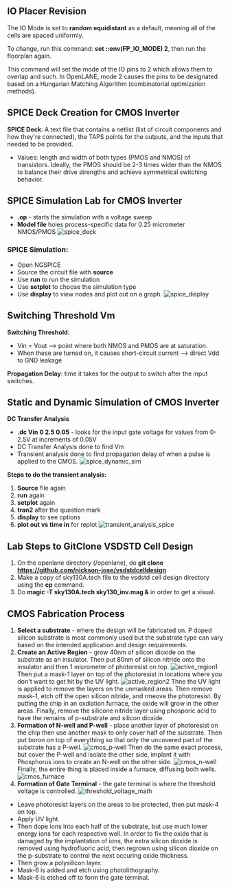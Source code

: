 ## IO Placer Revision

The IO Mode is set to **random equidistant** as a default, meaning all of the cells are spaced uniformly. 

To change, run this command: **set ::env(FP_IO_MODE) 2**, then run the floorplan again.

This command will set the mode of the IO pins to 2 which allows them to overlap and such. In OpenLANE, mode 2 causes the pins to be designated based on a Hungarian Matching Algorithm (combinatorial optimization methods). 

## SPICE Deck Creation for CMOS Inverter

**SPICE Deck**: A text file that contains a netlist (list of circuit components and how they're connected), the TAPS points for the outputs, and the inputs that needed to be provided. 
* Values: length and width of both types (PMOS and NMOS) of transistors. Ideally, the PMOS should be 2-3 times wider than the NMOS to balance their drive strengths and achieve symmetrical switching behavior.

## SPICE Simulation Lab for CMOS Inverter

* **.op** - starts the simulation with a voltage sweep
* **Model file** holes process-specific data for 0.25 micrometer NMOS/PMOS
![spice_deck](https://github.com/user-attachments/assets/8106c80b-f20f-44f1-a494-18db2f355ff9)

### SPICE Simulation:
* Open NGSPICE
* Source the circuit file with **source <filename>**
* Use **run** to run the simulation
* Use **setplot** to choose the simulation type
* Use **display** to view nodes and plot out on a graph.
![spice_display](https://github.com/user-attachments/assets/08ebed3e-28f2-4d2c-b176-54c52e68fa4b)

## Switching Threshold Vm

**Switching Threshold**:
* Vin = Vout --> point where both NMOS and PMOS are at saturation.
* When these are turned on, it causes short-circuit current --> direct Vdd to GND leakage
  
**Propagation Delay**: time it takes for the output to switch after the input switches.

## Static and Dynamic Simulation of CMOS Inverter

**DC Transfer Analysis**
* **.dc Vin 0 2.5 0.05** - looks for the input gate voltage for values from 0-2.5V at increments of 0.05V
* DC Transfer Analysis done to find Vm
* Transient analysis done to find propagation delay of when a pulse is applied to the CMOS.
![spice_dynamic_sim](https://github.com/user-attachments/assets/66e3d379-47d6-4b40-8837-4c0a514bcfda)

**Steps to do the transient analysis:**
1. **Source** file again
2. **run** again
3. **setplot** again
4. **tran2** after the question mark
5. **display** to see options
6. **plot out vs time in** for replot
![transient_analysis_spice](https://github.com/user-attachments/assets/7b0d104a-bb24-4a14-8242-c5d06ebabdae)

## Lab Steps to GitClone VSDSTD Cell Design
1. On the openlane directory (/openlane), do **git clone https://github.com/nickson-jose/vsdstdcelldesign**
2. Make a copy of sky130A.tech file to the vsdstd cell design directory using the **cp** command.
3. Do **magic -T sky130A.tech sky130_inv.mag &** in order to get a visual.

## CMOS Fabrication Process
1. **Select a substrate** - where the design will be fabricated on. P doped silicon substrate is most commonly used but the substrate type can vary based on the intended application and design requirements.
2. **Create an Active Region** - grow 40nm of silicon dioxide on the substrate as an insulator. Then put 80nm of silicon nitride onto the insulator and then 1 micrometer of photoresist on top. 
![active_region1](https://github.com/user-attachments/assets/b93f1955-f197-471d-b951-5349c9ca0182)
Then put a mask-1 layer on top of the photoresist in locations where you don't want to get hit by the UV light. 
![active_region2](https://github.com/user-attachments/assets/2ba67a2f-3ffe-4f40-8646-472991052afc)
Thne the UV light is applied to remove the layers on the unmasked areas. Then remove mask-1, etch off the open silicon nitride, and rmeove the photoresist. By putting the chip in an oxdiation furnace, the oxide will grow in the other areas. Finally, remove the silicone nitride layer using phosporic acid to have the remains of p-substrate and silicon dioxide.
3. **Formation of N-well and P-well** - place another layer of photoresist on the chip then use another mask to only cover half of the substrate. Then put boron on top of everything so that only the uncovered part of the substrate has a P-well. 
![cmos_p-well](https://github.com/user-attachments/assets/f3ec425f-2382-42d8-acd1-95bc483074b9)
Then do the same exact process, but cover the P-well and isolate the other side, implant it with Phosphorus ions to create an N-well on the other side. 
![cmos_n-well](https://github.com/user-attachments/assets/5cd56f28-8552-41fd-852e-717841e67993)
Finally, the entire thing is placed inside a furnace, diffusing both wells. 
![cmos_furnace](https://github.com/user-attachments/assets/8b334aab-bbb6-4921-98f8-46ea88787b8a)
4. **Formation of Gate Terminal** - the gate terminal is where the threshold voltage is controlled.
![threshold_voltage_math](https://github.com/user-attachments/assets/e61c89d3-f6ac-4dbb-a66d-b33f7076a85b)
* Leave photoresist layers on the areas to be protected, then put mask-4 on top.
* Apply UV light.
* Then dope ions into each half of the substrate, but use much lower energy ions for each respective well. In order to fix the oxide that is damaged by the implantation of ions, the extra silicon dioxide is removed using hydrofluoric acid, then regrown using silicon dioxide on the p-substrate to control the next occuring oxide thickness.
* Then grow a polysilicon layer.
* Mask-6 is added and etch using photolithography.
* Mask-6 is etched off to form the gate terminal. 







